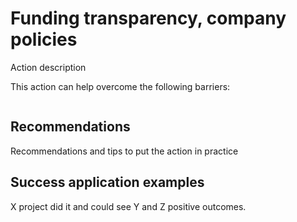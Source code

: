 # Funding transparency, company policies

Action description

This action can help overcome the following barriers: 

```{tags} power imbalance, budgeting, self-care
```

## Recommendations

Recommendations and tips to put the action in practice

## Success application examples

X project did it and could see Y and Z positive outcomes.

